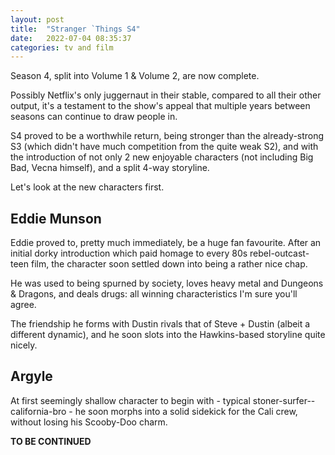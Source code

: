 ```yaml
---
layout: post
title:  "Stranger `Things S4"
date:   2022-07-04 08:35:37
categories: tv and film
---
```


Season 4, split into Volume 1 & Volume 2, are now complete.

Possibly Netflix's only juggernaut in their stable, compared to all their other output, it's a testament to the show's appeal that multiple years between seasons can continue to draw people in.

S4 proved to be a worthwhile return, being stronger than the already-strong S3 (which didn't have much competition from the quite weak S2), and with the introduction of not only 2 new enjoyable characters (not including Big Bad, Vecna himself), and a split 4-way storyline.

Let's look at the new characters first.

## Eddie Munson

Eddie proved to, pretty much immediately, be a huge fan favourite. After an initial dorky introduction which paid homage to every 80s rebel-outcast-teen film, the character soon settled down into being a rather nice chap. 

He was used to being spurned by society, loves heavy metal and Dungeons & Dragons, and deals drugs: all winning characteristics I'm sure you'll agree.

The friendship he forms with Dustin rivals that of Steve + Dustin (albeit a different dynamic), and he soon slots into the Hawkins-based storyline quite nicely.

## Argyle

At first seemingly shallow character to begin with - typical stoner-surfer--california-bro - he soon morphs into a solid sidekick for the Cali crew, without losing his Scooby-Doo charm. 


**TO BE CONTINUED**